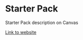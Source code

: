 # Starter Pack

Starter Pack description on Canvas

[Link to website](https://angry-curran-c8eb8e.netlify.app/)